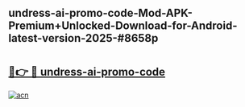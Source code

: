 ## undress-ai-promo-code-Mod-APK-Premium+Unlocked-Download-for-Android-latest-version-2025-#8658p

# <h2><a href="https://bedroomkl.my?title=undress-ai-promo-code&ref=20M">🔗👉 🔴 undress-ai-promo-code</a></h2>

[![acn](https://github.com/user-attachments/assets/0f9c940e-d8b0-45ae-aac7-cd30a18b3e1c)](https://bedroomkl.my?title=undress-ai-promo-code&ref=20M)

